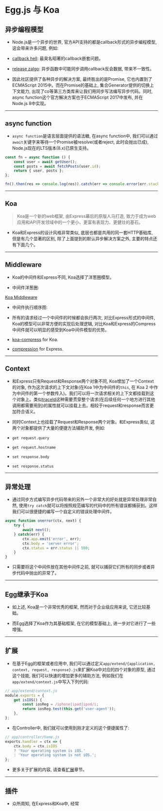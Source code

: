 # Egg.js 与 Koa
## 异步编程模型
- Node.js是一个异步的世界, 官方API支持的都是callback形式的异步编程模型, 这会带来许多问题, 例如:

- [callback hell](http://callbackhell.com/): 最臭名昭著的callback嵌套问题。

- [release zalgo](https://oren.github.io/#/articles/zalgo/): 异步函数中可能同步调用callback反会数据, 带来不一致性。

- 因此社区提供了各种异步的解决方案, 最终胜出的是Promise, 它也内置到了ECMAScript 2015中。而在Promise的基础上, 集合Generator提供的切换上下文能力, 出现了co等第三方类库来让我们用同步写法编写异步代码。同时, async function这个官方解决方案也于ECMAScript 2017中发布, 并在Node.js 8中实现。

------

## async function
- `async function`是语言层面提供的语法糖, 在async function中, 我们可以通过`await`关键字来等待一个Promise被resolve(或者reject, 此时会抛出已成), Node.js现在的LTS版本(8.x)已原生支持。

``` javascript
const fn = async function () {
    const user = await getUser();
    const posts = await fetchPosts(user.id);
    return { user, posts };
};

fn().then(res => console.log(res)).catch(err => console.error(err.stack));
```

------

## Koa

> Koa是一个新的web框架, 由Express幕后的原版人马打造, 致力于成为web应用和API开发领域中的一个更小、更富有表现力、更健壮的基石。

- Koa和Express的设计风格非常类似, 底层也都是共用的同一套HTTP基础库, 但是有几个显著的区别, 除了上面提到的默认异步解决方案之外, 主要的特点还有下面几个。

------

## Middleware
- Koa的中间件和Express不同, Koa选择了洋葱圈模型。

- 中间件洋葱圈:

[Koa Middleware](./images/koaMiddleware.png)

- 中间件执行顺序图:


- 所有的请求经过一个中间件的时候都会执行两次, 对比Express形式的中间件, Koa的模型可以非常方便的实现后处理逻辑, 对比Koa和Express的Compress中间件就可以明显的感受到Koa中间件模型的优势。

- [koa-compress](https://github.com/koajs/compress/blob/master/lib/index.js) for Koa.

- [compression](https://github.com/expressjs/compression/blob/master/index.js) for Express.

------

## Context
- 和Express只有Request和Response两个对象不同, Koa增加了一个Context的对象, 作为这次请求的上下文对象(在Koa 1中为中间件的`this`, 在 Koa 2 中作为中间件的第一个参数传入)。我们可以将一次请求相关的上下文都挂载到这个对象上。类似[traceld](https://github.com/eggjs/egg-tracer/blob/1.0.0/lib/tracer.js#L12)这种需要贯穿整个请求(在后续任何一个地方进行其他调用都需要用到)的属性就可以挂载上去。相较于request和response而言更加符合语义。

- 同时Context上也挂载了Request和Response两个对象。和Express类似, 这两个对象都提供了大量的便捷方法辅助开发, 例如:

- `get request.query`
- `get request.hostname`
- `set response.body`
- `set response.status`

------

## 异常处理

- 通过同步方式编写异步代码带来的另外一个非常大的好处就是异常处理非常自然, 使用`try catch`就可以将按照规范编写的代码中的所有错误都捕获到。这样我们可以很便捷的编写一个自定义的错误处理中间件。

``` javascript
async function onerror(ctx, next) {
    try {
        await next();
    } catch(err) {
        ctx.app.emit('error', err);
        ctx.body = 'server error';
        ctx.status = err.status || 500;
    }
}
```

- 只需要将这个中间件放在其他中间件之前, 就可以捕获它们所有的同步或者异步代码中抛出的异常了。

------

## Egg继承于Koa
- 如上述, Koa是一个非常优秀的框架, 然而对于企业级应用来说, 它还比较基础。

- 而Egg选择了Koa作为其基础框架, 在它的模型基础上, 进一步对它进行了一些增强。

------

## 扩展
- 在基于Egg的框架或者应用中, 我们可以通过定义`app/extend/{application, context, request, response}.js`来扩展Koa中对应的四个对象的原型, 通过这个技能, 我们可以快速的增加更多的辅助方法, 例如我们在`app/extend/context.js`中写入下列代码:

``` javascript
// app/extend/context.js
module.exports = {
    get isIOS() {
        const iosReg = /iphone|ipad|ipod/i;
        return iosReg.test(this.get('user-agent'));
    },
};
```

- 在Controller中, 我们就可以使用到刚才定义的这个便捷属性了:

``` javascript
// app/controller/home.js
exports.handler = ctx => {
    ctx.body = ctx.isIOS
    ? 'Your operating system is iOS.'
    : 'Your operating system is not iOS.';
};
```

- 更多关于扩展的内容, 请查看[扩展](https://eggjs.org/zh-cn/basics/extend.html)章节。

------

## 插件

- 众所周知, 在Express和Koa中, 经常